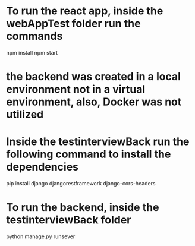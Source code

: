 # To run the react app, inside the webAppTest folder run the commands
npm install
npm start

# the backend was created in a local environment not in a virtual environment, also, Docker was not utilized

# Inside the testinterviewBack run the following command to install the dependencies
pip install django djangorestframework django-cors-headers

# To run the backend, inside the testinterviewBack folder
python manage.py runsever


